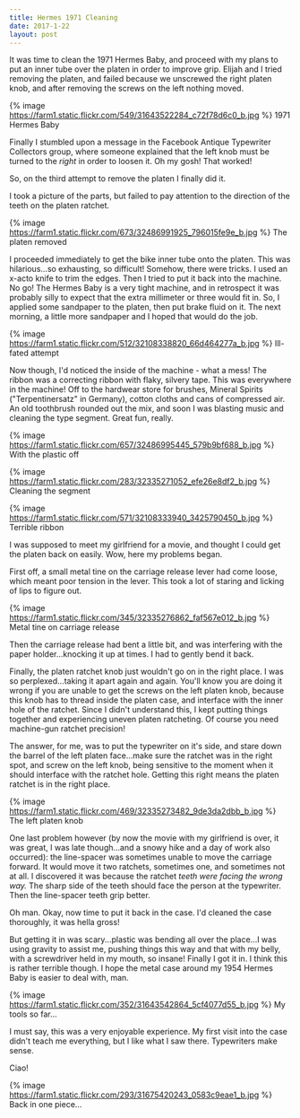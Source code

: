 ```yaml
---
title: Hermes 1971 Cleaning
date: 2017-1-22
layout: post
---
```


It was time to clean the 1971 Hermes Baby, and proceed with my plans
to put an inner tube over the platen in order to improve grip.
Elijah and I tried removing the platen, and failed because we unscrewed
the right platen knob, and after removing the screws on the left
nothing moved.

{% image https://farm1.static.flickr.com/549/31643522284_c72f78d6c0_b.jpg %}
1971 Hermes Baby

Finally I stumbled upon a message in the Facebook Antique Typewriter
Collectors group, where someone explained that the left knob must be
turned to the *right* in order to loosen it. Oh my gosh! That worked!

So, on the third attempt to remove the platen I finally did it.

I took a picture of the parts, but failed to pay attention to the
direction of the teeth on the platen ratchet.

{% image https://farm1.static.flickr.com/673/32486991925_796015fe9e_b.jpg %}
The platen removed


I proceeded immediately to get the bike inner tube onto the platen.
This was hilarious...so exhausting, so difficult! Somehow, there were
tricks. I used an x-acto knife to trim the edges. Then I tried to put
it back into the machine. No go! The Hermes Baby is a very tight machine,
and in retrospect it was probably silly to expect that the extra millimeter
or three would fit in. So, I applied some sandpaper to the platen, then
put brake fluid on it. The next morning, a little more sandpaper and I
hoped that would do the job.

{% image https://farm1.static.flickr.com/512/32108338820_66d464277a_b.jpg %}
Ill-fated attempt

Now though, I'd noticed the inside of the machine - what a mess!
The ribbon was a correcting ribbon with flaky, silvery tape. This was everywhere
in the machine! Off to the hardwear store for brushes, Mineral Spirits
("Terpentinersatz" in Germany), cotton cloths and cans of compressed air.
An old toothbrush rounded out the mix, and soon I was blasting music
and cleaning the type segment. Great fun, really.


{% image https://farm1.static.flickr.com/657/32486995445_579b9bf688_b.jpg %}
With the plastic off

{% image https://farm1.static.flickr.com/283/32335271052_efe26e8df2_b.jpg %}
Cleaning the segment


{% image https://farm1.static.flickr.com/571/32108333940_3425790450_b.jpg %}
Terrible ribbon

I was supposed to meet my girlfriend for a movie, and thought I could get the
platen back on easily. Wow, here my problems began.

First off, a small metal tine on the carriage release lever had come loose, which
meant poor tension in the lever. This took a lot of staring and licking of lips
to figure out.

{% image https://farm1.static.flickr.com/345/32335276862_faf567e012_b.jpg %}
Metal tine on carriage release

Then the carriage release had bent a little bit, and was interfering with the
paper holder...knocking it up at times. I had to gently bend it back.

Finally, the platen ratchet knob just wouldn't go on in the right place. I was so
perplexed...taking it apart again and again. You'll know you are doing it wrong
if you are unable to get the screws on the left platen knob, because this knob has
to thread inside the platen case, and interface with the inner hole of the ratchet.
Since I didn't understand this, I kept putting things together and experiencing
uneven platen ratcheting. Of course you need machine-gun ratchet precision!


The answer, for me, was to put the typewriter on it's side, and stare down the barrel
of the left platen face...make sure the ratchet was in the right spot, and screw on the
left knob, being sensitive to the moment when it should interface with the ratchet
hole. Getting this right means the platen ratchet is in the right place.

{% image https://farm1.static.flickr.com/469/32335273482_9de3da2dbb_b.jpg %}
The left platen knob

One last problem however (by now the movie with my girlfriend is over, it was great,
I was late though...and a snowy hike and a day of work also occurred): the line-spacer
was sometimes unable to move the carriage forward. It would move it two ratchets, sometimes
one, and sometimes not at all. I discovered it was because the ratchet *teeth were facing
the wrong way.* The sharp side of the teeth should face the person at the typewriter.
Then the line-spacer teeth grip better.

Oh man. Okay, now time to put it back in the case. I'd cleaned the case thoroughly, it
was hella gross!

But getting it in was scary...plastic was bending all over the place...I was using gravity
to assist me, pushing things this way and that with my belly, with a screwdriver held in
my mouth, so insane! Finally I got it in. I think this is rather terrible though.
I hope the metal case around my 1954 Hermes Baby is easier to deal with, man.

{% image https://farm1.static.flickr.com/352/31643542864_5cf4077d55_b.jpg %}
My tools so far...

I must say, this was a very enjoyable experience. My first visit into the case didn't
teach me everything, but I like what I saw there. Typewriters make sense.

Ciao!


{% image https://farm1.static.flickr.com/293/31675420243_0583c9eae1_b.jpg %}
Back in one piece...

